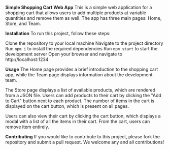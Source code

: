 **Simple Shopping Cart Web App**
This is a simple web application for a shopping cart that allows users to add multiple products at variable quantities and remove them as well. The app has three main pages: Home, Store, and Team.

**Installation**
To run this project, follow these steps:

Clone the repository to your local machine
Navigate to the project directory
Run `npm i` to install the required dependencies
Run `npm start` to start the development server
Open your browser and navigate to http://localhost:1234

**Usage**
The Home page provides a brief introduction to the shopping cart app, while the Team page displays information about the development team.

The Store page displays a list of available products, which are rendered from a JSON file. Users can add products to their cart by clicking the "Add to Cart" button next to each product. The number of items in the cart is displayed on the cart button, which is present on all pages.

Users can also view their cart by clicking the cart button, which displays a modal with a list of all the items in their cart. From the cart, users can remove item entirely.

**Contributing**
If you would like to contribute to this project, please fork the repository and submit a pull request. We welcome any and all contributions!
